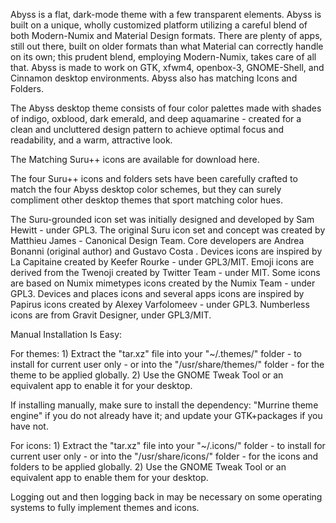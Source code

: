Abyss is a flat, dark-mode theme with a few transparent elements. Abyss is built on a unique, wholly customized platform utilizing a careful blend of both Modern-Numix and Material Design formats. There are plenty of apps, still out there, built on older formats than what Material can correctly handle on its own; this prudent blend, employing Modern-Numix, takes care of all that. Abyss is made to work on GTK, xfwm4, openbox-3, GNOME-Shell, and Cinnamon desktop environments. Abyss also has matching Icons and Folders.

The Abyss desktop theme consists of four color palettes made with shades of indigo, oxblood, dark emerald, and deep aquamarine - created for a clean and uncluttered design pattern to achieve optimal focus and readability, and a warm, attractive look.


The Matching Suru++ icons are available for download here.

The four Suru++ icons and folders sets have been carefully crafted to match the four Abyss desktop color schemes, but they can surely compliment other desktop themes that sport matching color hues.

The Suru-grounded icon set was initially designed and developed by Sam Hewitt - under GPL3. The original Suru icon set and concept was created by Matthieu James - Canonical Design Team. Core developers are Andrea Bonanni (original author) and Gustavo Costa . Devices icons are inspired by La Capitaine created by Keefer Rourke - under GPL3/MIT. Emoji icons are derived from the Twenoji created by Twitter Team - under MIT. Some icons are based on Numix mimetypes icons created by the Numix Team - under GPL3. Devices and places icons and several apps icons are inspired by Papirus icons created by Alexey Varfolomeev - under GPL3. Numberless icons are from Gravit Designer, under GPL3/MIT.


Manual Installation Is Easy:

For themes: 1) Extract the "tar.xz" file into your "~/.themes/" folder - to install for current user only - or into the "/usr/share/themes/" folder - for the theme to be applied globally. 2) Use the GNOME Tweak Tool or an equivalent app to enable it for your desktop.

If installing manually, make sure to install the dependency: "Murrine theme engine" if you do not already have it; and update your GTK+packages if you have not.

For icons: 1) Extract the "tar.xz" file into your "~/.icons/" folder - to install for current user only - or into the "/usr/share/icons/" folder - for the icons and folders to be applied globally. 2) Use the GNOME Tweak Tool or an equivalent app to enable them for your desktop.

Logging out and then logging back in may be necessary on some operating systems to fully implement themes and icons.
